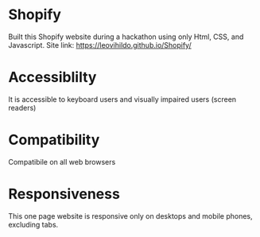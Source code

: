 # Shopify
Built this Shopify website during a hackathon using only Html, CSS, and Javascript. Site link: https://leovihildo.github.io/Shopify/

# Accessiblilty
It is accessible to keyboard users and visually impaired users (screen readers)

# Compatibility
Compatibile on all web browsers

# Responsiveness
This one page website is responsive only on desktops and mobile phones, excluding tabs.
